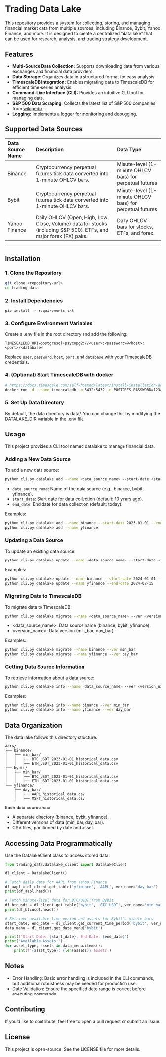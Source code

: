 # Trading Data Lake

This repository provides a system for collecting, storing, and managing financial market data from multiple sources, including Binance, Bybit, Yahoo Finance, and more. It is designed to create a centralized "data lake" that can be used for research, analysis, and trading strategy development.

## Features

- **Multi-Source Data Collection:** Supports downloading data from various exchanges and financial data providers.
- **Data Storage:** Organizes data in a structured format for easy analysis.
- **TimescaleDB Integration:** Enables migrating data to TimescaleDB for efficient time-series analysis.
- **Command-Line Interface (CLI):** Provides an intuitive CLI tool for managing data.
- **S&P 500 Data Scraping:** Collects the latest list of S&P 500 companies from [wikipedia](https://en.wikipedia.org/wiki/List_of_S%26P_500_companies).
.
- **Logging:** Implements a logger for monitoring and debugging.

## Supported Data Sources
| Data Source Name | Description                                                                                                                      | Data Type                                             |
| :---------------- | :------------------------------------------------------------------------------------------------------------------------------- | :---------------------------------------------------- |
| Binance           | Cryptocurrency perpetual futures tick data converted into 1-minute OHLCV bars.                                               | Minute-level (1-minute OHLCV bars) for perpetual futures |
| Bybit             | Cryptocurrency perpetual futures tick data converted into 1-minute OHLCV bars.                                               | Minute-level (1-minute OHLCV bars) for perpetual futures |
| Yahoo Finance     | Daily OHLCV (Open, High, Low, Close, Volume) data for stocks (including S&P 500), ETFs, and major forex (FX) pairs. | Daily OHLCV bars for stocks, ETFs, and forex.       |

---

## Installation

### 1. Clone the Repository

```bash
git clone <repository-url>
cd trading-data
```

### 2. Install Dependencies
```python
pip install -r requirements.txt
```

### 3. Configure Environment Variables

Create a .env file in the root directory and add the following:
```plainext
TIMESCALEDB_URI=postgresql+psycopg2://<user>:<password>@<host>:<port>/<database>
```

Replace `user`, `password`, `host`, `port`, and `database` with your TimescaleDB credentials.

### 4. (Optional) Start TimescaleDB with docker
```bash
# https://docs.timescale.com/self-hosted/latest/install/installation-docker/
docker run -d --name timescaledb -p 5432:5432 -e POSTGRES_PASSWORD=123456 timescale/timescaledb:latest-pg14   
```

### 5. Set Up Data Directory

By default, the data directory is data/. You can change this by modifying the DATALAKE_DIR variable in the .env file.

## Usage

This project provides a CLI tool named datalake to manage financial data.

### Adding a New Data Source

To add a new data source:
```bash
python cli.py datalake add --name <data_source_name> --start-date <start_date> --end-date <end_date>
```
- `data_source_name`: Name of the data source (e.g., binance, bybit, yfinance).
- `start_date`: Start date for data collection (default: 10 years ago).
- `end_date`: End date for data collection (default: today).

Examples:
```bash
python cli.py datalake add --name binance --start-date 2023-01-01 --end-date 2023-12-31
python cli.py datalake add --name yfinance
```

### Updating a Data Source

To update an existing data source:
```bash
python cli.py datalake update --name <data_source_name> --start-date <start_date> --end-date <end_date>
```

Examples:
```bash
python cli.py datalake update --name binance --start-date 2024-01-01 --end-date 2024-01-31
python cli.py datalake update --name yfinance --end-date 2024-02-15
```

### Migrating Data to TimescaleDB

To migrate data to TimescaleDB:
```bash
python cli.py datalake migrate --name <data_source_name> --ver <version_name>
```

- <data_source_name>: Data source name (binance, bybit, yfinance).
- <version_name>: Data version (min_bar, day_bar).

Examples:
```bash
python cli.py datalake migrate --name binance --ver min_bar
python cli.py datalake migrate --name yfinance --ver day_bar
```

### Getting Data Source Information

To retrieve information about a data source:
```bash
python cli.py datalake info --name <data_source_name> --ver <version_name>
```
Examples:

```bash
python cli.py datalake info --name binance --ver min_bar
python cli.py datalake info --name yfinance --ver day_bar
```

## Data Organization

The data lake follows this directory structure:
```plaintext
data/
├── binance/
│   ├── min_bar/
│   │   ├── BTC_USDT_2023-01-01_historical_data.csv
│   │   ├── ETH_USDT_2023-01-01_historical_data.csv
├── bybit/
│   ├── min_bar/
│   │   ├── BTC_USDT_2023-01-01_historical_data.csv
│   │   ├── ETH_USDT_2023-01-01_historical_data.csv
└── yfinance/
    ├── day_bar/
    │   ├── AAPL_historical_data.csv
    │   ├── MSFT_historical_data.csv
```

Each data source has:
- A separate directory (binance, bybit, yfinance).
- Different versions of data (min_bar, day_bar).
- CSV files, partitioned by date and asset.

## Accessing Data Programmatically

Use the DatalakeClient class to access stored data:
```python
from trading_data.datalake_client import DatalakeClient

dl_client = DatalakeClient()

# Fetch daily data for AAPL from Yahoo Finance
df_aapl = dl_client.get_table('yfinance', 'AAPL', ver_name='day_bar')
print(df_aapl.head())

# Fetch minute-level data for BTC/USDT from Bybit
df_btcusdt = dl_client.get_table('bybit', 'BTC_USDT', ver_name='min_bar', date='2023-01-01')
print(df_btcusdt.head())

# Retrieve available time period and assets for Bybit's minute bars
start_date, end_date = dl_client.get_current_time_period('bybit', ver_name='min_bar')
data_menu = dl_client.get_data_menu('bybit')

print(f'Start Date: {start_date}, End Date: {end_date}')
print('Available Assets:')
for asset_type, assets in data_menu.items():
    print(f'{asset_type}: {len(assets)} assets')
```


## Notes
- Error Handling: Basic error handling is included in the CLI commands, but additional robustness may be needed for production use.
- Date Validation: Ensure the specified date range is correct before executing commands.

## Contributing

If you’d like to contribute, feel free to open a pull request or submit an issue.

## License

This project is open-source. See the LICENSE file for more details.
